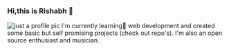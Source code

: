 ### Hi,this is Rishabh 👋
<img src="https://unsplash.com/photos/vEE00Hx5d0Q" alt="just a profile pic">
I'm currently learning🌱 web development and created some basic but self promising projects (check out repo's). I'm also an open source enthusiast and musician.
<!--
**Rish7223/Rish7223** is a ✨ _special_ ✨ repository because its `README.md` (this file) appears on your GitHub profile.

Here are some ideas to get you started:

- 🔭 I’m currently working on ...
-  I’m currently learning ...
- 👯 I’m looking to collaborate on ...
- 🤔 I’m looking for help with ...
- 💬 Ask me about ...
- 📫 How to reach me: ...
- 😄 Pronouns: ...
- ⚡ Fun fact: ...
-->
